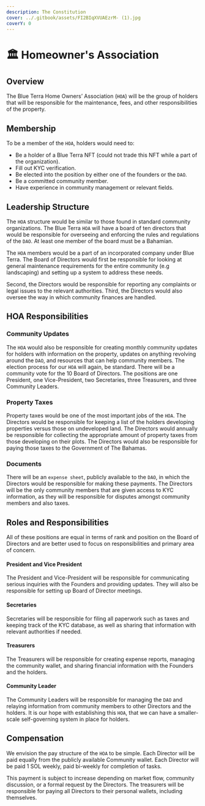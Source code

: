 ```yaml
---
description: The Constitution
cover: ../.gitbook/assets/FI2BIqXVUAEzrM- (1).jpg
coverY: 0
---
```


# 🏛 Homeowner's Association

## Overview

The Blue Terra Home Owners’ Association (`HOA`) will be the group of holders that will be responsible for the maintenance, fees, and other responsibilities of the property.&#x20;

## Membership

To be a member of the `HOA`, holders would need to:

* Be a holder of a Blue Terra NFT (could not trade this NFT while a part of the organization).
* Fill out KYC verification.
* Be elected into the position by either one of the founders or the `DAO`.
* Be a committed community member.
* Have experience in community management or relevant fields.

## Leadership Structure

The `HOA` structure would be similar to those found in standard community organizations. The Blue Terra `HOA` will have a board of ten directors that would be responsible for overseeing and enforcing the rules and regulations of the `DAO`. At least one member of the board must be a Bahamian.&#x20;

The `HOA` members would be a part of an incorporated company under Blue Terra. The Board of Directors would first be responsible for looking at general maintenance requirements for the entire community (e.g landscaping) and setting up a system to address these needs.&#x20;

Second, the Directors would be responsible for reporting any complaints or legal issues to the relevant authorities. Third, the Directors would also oversee the way in which community finances are handled.&#x20;

## HOA Responsibilities&#x20;

### Community Updates

The `HOA` would also be responsible for creating monthly community updates for holders with information on the property, updates on anything revolving around the `DAO`, and resources that can help community members. The election process for our `HOA` will again, be standard. There will be a community vote for the 10 Board of Directors. The positions are one President, one Vice-President, two Secretaries, three Treasurers, and three Community Leaders.&#x20;

### Property Taxes

Property taxes would be one of the most important jobs of the `HOA`. The Directors would be responsible for keeping a list of the holders developing properties versus those on undeveloped land. The Directors would annually be responsible for collecting the appropriate amount of property taxes from those developing on their plots. The Directors would also be responsible for paying those taxes to the Government of The Bahamas.&#x20;

### Documents

There will be an `expense sheet`, publicly available to the `DAO`, in which the Directors would be responsible for making these payments. The Directors will be the only community members that are given access to KYC information, as they will be responsible for disputes amongst community members and also taxes.&#x20;

## Roles and Responsibilities&#x20;

All of these positions are equal in terms of rank and position on the Board of Directors and are better used to focus on responsibilities and primary area of concern.&#x20;

#### President and Vice President&#x20;

The President and Vice-President will be responsible for communicating serious inquiries with the Founders and providing updates. They will also be responsible for setting up Board of Director meetings.&#x20;

#### Secretaries

Secretaries will be responsible for filing all paperwork such as taxes and keeping track of the KYC database, as well as sharing that information with relevant authorities if needed.&#x20;

#### Treasurers

The Treasurers will be responsible for creating expense reports, managing the community wallet, and sharing financial information with the Founders and the holders.&#x20;

#### Community Leader

The Community Leaders will be responsible for managing the `DAO` and relaying information from community members to other Directors and the holders. It is our hope with establishing this `HOA`, that we can have a smaller-scale self-governing system in place for holders.&#x20;

## Compensation

We envision the pay structure of the `HOA` to be simple. Each Director will be paid equally from the publicly available Community wallet. Each Director will be paid 1 SOL weekly, paid bi-weekly for completion of tasks.&#x20;

This payment is subject to increase depending on market flow, community discussion, or a formal request by the Directors. The treasurers will be responsible for paying all Directors to their personal wallets, including themselves.
